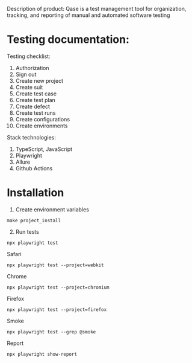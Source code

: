 Description of product:
Qase is a test management tool for organization, tracking, and reporting of manual and automated software testing

# Testing documentation:

Testing checklist:
1. Authorization
2. Sign out
3. Create new project
4. Create suit
5. Create test case
6. Create test plan
7. Create defect
8. Create test runs
9. Create configurations
10. Create environments


Stack technologies:
1. TypeScript, JavaScript
2. Playwright
3. Allure
4. Github Actions 

# Installation

1. Create environment variables

```shell
make project_install
```

2. Run tests

```shell
npx playwright test
```

Safari
```shell
npx playwright test --project=webkit
```

Chrome
```shell
npx playwright test --project=chromium
```

Firefox
```shell
npx playwright test --project=firefox
```
Smoke
```shell
npx playwright test --grep @smoke
```

Report
```shell
npx playwright show-report
```
